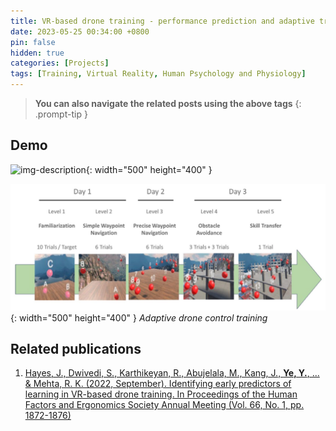 ```yaml
---
title: VR-based drone training - performance prediction and adaptive training
date: 2023-05-25 00:34:00 +0800
pin: false
hidden: true
categories: [Projects]
tags: [Training, Virtual Reality, Human Psychology and Physiology]
---
```


> **You can also navigate the related posts using the above tags**
{: .prompt-tip }

## Demo

![img-description](/images/Project/tamuDroneVideo.gif){: width="500" height="400" }


![img-description](/images/Project/tamuDrone.jpg){: width="500" height="400" }
_Adaptive drone control training_


## Related publications
1.  [Hayes, J., Dwivedi, S., Karthikeyan, R., Abujelala, M., Kang, J., **Ye, Y.**, ... & Mehta, R. K. (2022, September). Identifying early predictors of learning in VR-based drone training. In Proceedings of the Human Factors and Ergonomics Society Annual Meeting (Vol. 66, No. 1, pp. 1872-1876)](https://journals.sagepub.com/doi/abs/10.1177/1071181322661254)
